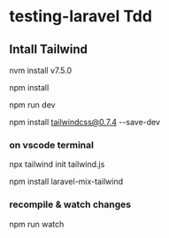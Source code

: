 # testing-laravel Tdd

## Intall Tailwind

nvm install v7.5.0

npm install

npm run dev

npm install tailwindcss@0.7.4 --save-dev

### on vscode terminal

npx tailwind init tailwind.js

npm install laravel-mix-tailwind

### recompile & watch changes

npm run watch